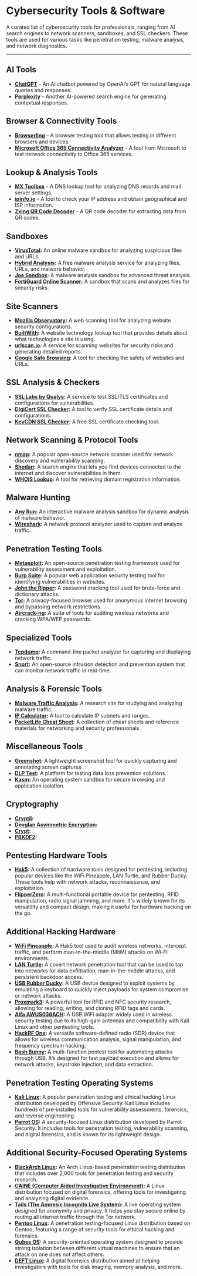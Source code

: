 # Cybersecurity Tools & Software

A curated list of cybersecurity tools for professionals, ranging from AI search engines to network scanners, sandboxes, and SSL checkers. These tools are used for various tasks like penetration testing, malware analysis, and network diagnostics.

---

## AI Tools

- **[ChatGPT](https://chat.openai.com/)** - An AI chatbot powered by OpenAI’s GPT for natural language queries and responses.
- **[Perplexity](https://www.perplexity.ai)** - Another AI-powered search engine for generating contextual responses.

## Browser & Connectivity Tools

- **[Browserling](https://www.browserling.com/)** - A browser testing tool that allows testing in different browsers and devices.
- **[Microsoft Office 365 Connectivity Analyzer](https://testconnectivity.microsoft.com/tests/o365)** - A tool from Microsoft to test network connectivity to Office 365 services.

## Lookup & Analysis Tools

- **[MX Toolbox](https://mxtoolbox.com/)** - A DNS lookup tool for analyzing DNS records and mail server settings.
- **[ipinfo.io](https://ipinfo.io/what-is-my-ip)** - A tool to check your IP address and obtain geographical and ISP information.
- **[Zxing QR Code Decoder](https://zxing.org/w/decode.jspx)** - A QR code decoder for extracting data from QR codes.

## Sandboxes

- **[VirusTotal](https://www.virustotal.com/):** An online malware sandbox for analyzing suspicious files and URLs.
- **[Hybrid Analysis](https://hybrid-analysis.com/):** A free malware analysis service for analyzing files, URLs, and malware behavior.
- **[Joe Sandbox](https://www.joesandbox.com/#windows):** A malware analysis sandbox for advanced threat analysis.
- **[FortiGuard Online Scanner](https://www.fortiguard.com/faq/onlinescanner):** A sandbox that scans and analyzes files for security risks.

## Site Scanners

- **[Mozilla Observatory](https://observatory.mozilla.org/):** A web scanning tool for analyzing website security configurations.
- **[BuiltWith](https://builtwith.com/):** A website technology lookup tool that provides details about what technologies a site is using.
- **[urlscan.io](https://urlscan.io/):** A service for scanning websites for security risks and generating detailed reports.
- **[Google Safe Browsing](https://transparencyreport.google.com/safe-browsing/search):** A tool for checking the safety of websites and URLs.

## SSL Analysis & Checkers

- **[SSL Labs by Qualys](https://www.ssllabs.com/ssltest/):** A service to test SSL/TLS certificates and configurations for vulnerabilities.
- **[DigiCert SSL Checker](https://www.digicert.com/help/):** A tool to verify SSL certificate details and configurations.
- **[KeyCDN SSL Checker](https://tools.keycdn.com/ssl):** A free SSL certificate checking tool.

## Network Scanning & Protocol Tools

- **[nmap](https://nmap.org/):** A popular open-source network scanner used for network discovery and vulnerability scanning.
- **[Shodan](https://www.shodan.io/):** A search engine that lets you find devices connected to the internet and discover vulnerabilities in them.
- **[WHOIS Lookup](https://www.whois.com/):** A tool for retrieving domain registration information.

## Malware Hunting

- **[Any Run](https://any.run/):** An interactive malware analysis sandbox for dynamic analysis of malware behavior.
- **[Wireshark](https://www.wireshark.org/):** A network protocol analyzer used to capture and analyze traffic.

## Penetration Testing Tools

- **[Metasploit](https://www.metasploit.com/):** An open-source penetration testing framework used for vulnerability assessment and exploitation.
- **[Burp Suite](https://portswigger.net/):** A popular web application security testing tool for identifying vulnerabilities in websites.
- **[John the Ripper](https://www.openwall.com/john/):** A password cracking tool used for brute-force and dictionary attacks.
- **[Tor](https://www.torproject.org/):** A privacy-focused browser used for anonymous internet browsing and bypassing network restrictions.
- **[Aircrack-ng](https://www.aircrack-ng.org/):** A suite of tools for auditing wireless networks and cracking WPA/WEP passwords.

## Specialized Tools

- **[Tcpdump](#):** A command-line packet analyzer for capturing and displaying network traffic.
- **[Snort](https://www.snort.org/):** An open-source intrusion detection and prevention system that can monitor network traffic in real-time.

## Analysis & Forensic Tools

- **[Malware Traffic Analysis](https://www.malware-traffic-analysis.net/index.html):** A research site for studying and analyzing malware traffic.
- **[IP Calculator](http://jodies.de/ipcalc):** A tool to calculate IP subnets and ranges.
- **[PacketLife Cheat Sheet](https://packetlife.net/):** A collection of cheat sheets and reference materials for networking and security professionals.

## Miscellaneous Tools

- **[Greenshot](https://getgreenshot.org/):** A lightweight screenshot tool for quickly capturing and annotating screen captures.
- **[DLP Test](https://dlptest.com/):** A platform for testing data loss prevention solutions.
- **[Kasm](https://www.kasmweb.com):** An operating system sandbox for secure browsing and application isolation.

## Cryptography

- **[Cryptii](https://cryptii.com):**
- **[Devglan Asymmetric Encryption](https://www.devglan.com/online-tools/rsa-encryption-decryption):**
- **[Crypt](https://onlinephp.io/crypt):**
- **[PBKDF2](https://8gwifi.org/pbkdf.jsp):**

## Pentesting Hardware Tools

- **[Hak5](https://hak5.org):** A collection of hardware tools designed for pentesting, including popular devices like the WiFi Pineapple, LAN Turtle, and Rubber Ducky. These tools help with network attacks, reconnaissance, and exploitation.
- **[FlipperZero](https://flipperzero.one):** A multi-functional portable device for pentesting, RFID manipulation, radio signal jamming, and more. It's widely known for its versatility and compact design, making it useful for hardware hacking on the go.

## Additional Hacking Hardware

- **[WiFi Pineapple](https://hak5.org/products/wifi-pineapple):** A Hak5 tool used to audit wireless networks, intercept traffic, and perform man-in-the-middle (MitM) attacks on Wi-Fi environments.
- **[LAN Turtle](https://hak5.org/products/lan-turtle):** A covert network penetration tool that can be used to tap into networks for data exfiltration, man-in-the-middle attacks, and persistent backdoor access.
- **[USB Rubber Ducky](https://hak5.org/products/usb-rubber-ducky):** A USB device designed to exploit systems by emulating a keyboard to quickly inject payloads for system compromise or network attacks.
- **[Proxmark3](https://proxmark.com/):** A powerful tool for RFID and NFC security research, allowing for reading, writing, and cloning RFID tags and cards.
- **[Alfa AWUS036ACH](https://www.alfa.com.tw/products/alfa-awus036ach):** A USB WiFi adapter widely used in wireless security testing due to its high-gain antennas and compatibility with Kali Linux and other pentesting tools.
- **[HackRF One](https://greatscottgadgets.com/hackrf/):** A versatile software-defined radio (SDR) device that allows for wireless communication analysis, signal manipulation, and frequency spectrum hacking.
- **[Bash Bunny](https://hak5.org/products/bash-bunny):** A multi-function pentest tool for automating attacks through USB. It’s designed for fast payload execution and allows for network attacks, keystroke injection, and data extraction.

## Penetration Testing Operating Systems

- **[Kali Linux](https://www.kali.org/):** A popular penetration testing and ethical hacking Linux distribution developed by Offensive Security. Kali Linux includes hundreds of pre-installed tools for vulnerability assessments, forensics, and reverse engineering.
- **[Parrot OS](https://www.parrotsec.org/):** A security-focused Linux distribution developed by Parrot Security. It includes tools for penetration testing, vulnerability scanning, and digital forensics, and is known for its lightweight design.

## Additional Security-Focused Operating Systems

- **[BlackArch Linux](https://blackarch.org/):** An Arch Linux-based penetration testing distribution that includes over 2,000 tools for penetration testing and security research.
- **[CAINE (Computer Aided Investigative Environment)](https://www.caine-live.net/):** A Linux distribution focused on digital forensics, offering tools for investigating and analyzing digital evidence.
- **[Tails (The Amnesic Incognito Live System)](https://tails.boum.org/):** A live operating system designed for anonymity and privacy. It helps you stay secure online by routing all internet traffic through the Tor network.
- **[Pentoo Linux](http://www.pentoo.ch/):** A penetration testing-focused Linux distribution based on Gentoo, featuring a range of security tools for ethical hacking and forensics.
- **[Qubes OS](https://www.qubes-os.org/):** A security-oriented operating system designed to provide strong isolation between different virtual machines to ensure that an attack on one does not affect others.
- **[DEFT Linux](http://www.deftlinux.net/):** A digital forensics distribution aimed at helping investigators with tools for disk imaging, memory analysis, and more.
